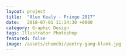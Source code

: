 ```yaml
---
layout: project
title:  "Alex Kealy - Fringe 2017"
date:   2018-07-01 11:14:30 +0000
category: Graphic Design
tags: Illustrator Photoshop
featured: false
image: /assets/chumchi/poetry-gang-blank.jpg
---
```

